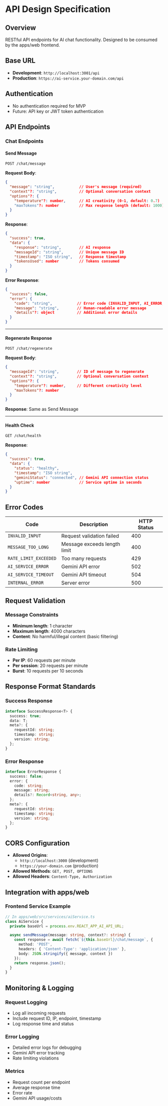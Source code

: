 # API Design Specification

## Overview
RESTful API endpoints for AI chat functionality. Designed to be consumed by the apps/web frontend.

## Base URL
- **Development**: `http://localhost:3001/api`
- **Production**: `https://ai-service.your-domain.com/api`

## Authentication
- No authentication required for MVP
- Future: API key or JWT token authentication

## API Endpoints

### Chat Endpoints

#### Send Message
```
POST /chat/message
```

**Request Body**:
```json
{
  "message": "string",           // User's message (required)
  "context"?: "string",          // Optional conversation context
  "options"?: {
    "temperature"?: number,      // AI creativity (0-1, default: 0.7)
    "maxTokens"?: number         // Max response length (default: 1000)
  }
}
```

**Response**:
```json
{
  "success": true,
  "data": {
    "response": "string",        // AI response
    "messageId": "string",       // Unique message ID
    "timestamp": "ISO string",   // Response timestamp
    "tokensUsed": number         // Tokens consumed
  }
}
```

**Error Response**:
```json
{
  "success": false,
  "error": {
    "code": "string",           // Error code (INVALID_INPUT, AI_ERROR, etc.)
    "message": "string",        // Human-readable error message
    "details"?: object          // Additional error details
  }
}
```

---

#### Regenerate Response
```
POST /chat/regenerate
```

**Request Body**:
```json
{
  "messageId": "string",        // ID of message to regenerate
  "context"?: "string",         // Optional conversation context
  "options"?: {
    "temperature"?: number,     // Different creativity level
    "maxTokens"?: number
  }
}
```

**Response**: Same as Send Message

---

#### Health Check
```
GET /chat/health
```

**Response**:
```json
{
  "success": true,
  "data": {
    "status": "healthy",
    "timestamp": "ISO string",
    "geminiStatus": "connected", // Gemini API connection status
    "uptime": number             // Service uptime in seconds
  }
}
```

## Error Codes

| Code | Description | HTTP Status |
|------|-------------|-------------|
| `INVALID_INPUT` | Request validation failed | 400 |
| `MESSAGE_TOO_LONG` | Message exceeds length limit | 400 |
| `RATE_LIMIT_EXCEEDED` | Too many requests | 429 |
| `AI_SERVICE_ERROR` | Gemini API error | 502 |
| `AI_SERVICE_TIMEOUT` | Gemini API timeout | 504 |
| `INTERNAL_ERROR` | Server error | 500 |

## Request Validation

### Message Constraints
- **Minimum length**: 1 character
- **Maximum length**: 4000 characters
- **Content**: No harmful/illegal content (basic filtering)

### Rate Limiting
- **Per IP**: 60 requests per minute
- **Per session**: 20 requests per minute
- **Burst**: 10 requests per 10 seconds

## Response Format Standards

### Success Response
```typescript
interface SuccessResponse<T> {
  success: true;
  data: T;
  meta?: {
    requestId: string;
    timestamp: string;
    version: string;
  };
}
```

### Error Response
```typescript
interface ErrorResponse {
  success: false;
  error: {
    code: string;
    message: string;
    details?: Record<string, any>;
  };
  meta?: {
    requestId: string;
    timestamp: string;
    version: string;
  };
}
```

## CORS Configuration
- **Allowed Origins**: 
  - `http://localhost:3000` (development)
  - `https://your-domain.com` (production)
- **Allowed Methods**: `GET, POST, OPTIONS`
- **Allowed Headers**: `Content-Type, Authorization`

## Integration with apps/web

### Frontend Service Example
```typescript
// In apps/web/src/services/aiService.ts
class AiService {
  private baseUrl = process.env.REACT_APP_AI_API_URL;

  async sendMessage(message: string, context?: string) {
    const response = await fetch(`${this.baseUrl}/chat/message`, {
      method: 'POST',
      headers: { 'Content-Type': 'application/json' },
      body: JSON.stringify({ message, context })
    });
    return response.json();
  }
}
```

## Monitoring & Logging

### Request Logging
- Log all incoming requests
- Include request ID, IP, endpoint, timestamp
- Log response time and status

### Error Logging
- Detailed error logs for debugging
- Gemini API error tracking
- Rate limiting violations

### Metrics
- Request count per endpoint
- Average response time
- Error rate
- Gemini API usage/costs 